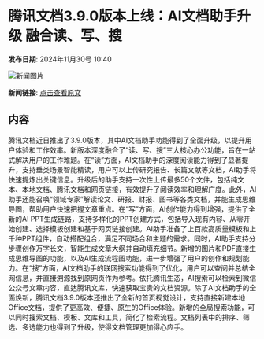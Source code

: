# 腾讯文档3.9.0版本上线：AI文档助手升级 融合读、写、搜

**发布日期**: 2024年11月30号 10:40

![新闻图片](https://upload.chinaz.com/2024/1130/6386855804110833833845424.png)

**新闻链接**: [点击查看原文](https://www.aibase.com/zh/news/13602)

## 内容

腾讯文档近日推出了3.9.0版本，其中AI文档助手功能得到了全面升级，以提升用户体验和工作效率。新版本深度融合了“读、写、搜”三大核心办公功能，旨在一站式解决用户的工作难题。在“读”方面，AI文档助手的深度阅读能力得到了显著提升，支持垂类场景智能精读，用户可以上传研究报告、长篇文献等文档，AI助手将快速提炼出关键信息。升级后的助手支持一次性上传最多50个文件，包括纯文本、本地文档、腾讯文档和网页链接，有效提升了阅读效率和理解广度。此外，AI助手还能召唤“领域专家”解读论文、研报、财报、图书等各类文档，并能生成思维导图，帮助用户快速把握文章重点。在“写”方面，AI创作能力得到增强，提供了全新的AI PPT生成链路，支持多样化的PPT创建方式，包括导入现有内容、从零开始创建、选择模板创建和基于网页链接创建。AI助手准备了上百款高质量模板和上千种PPT组件，自动搭配组合，满足不同场合和主题的需求。同时，AI助手支持分步骤创作万字长文，智能生成文章大纲并自动填充细节。新增的图片和PDF直接生成思维导图的功能，以及AI生成流程图功能，进一步增强了用户的创作和规划能力。在“搜”方面，AI文档助手的联网搜索功能得到了优化，用户可以查阅并总结全网信息，并直接溯源找到原网页作为参考。依托腾讯生态，AI搜索可以检索到微信公众号文章内容，直达腾讯文库，快速获取宝贵的文档资源。除了AI文档助手的全面焕新，腾讯文档3.9.0版本还推出了全新的首页视觉设计，支持直接新建本地Office文档，提供了更高效、便捷、原生的Office体验。新增的全局搜索功能，可以同时搜索文档、模板、文库和工具，简化了检索流程。文档列表中的排序、筛选、多选能力也得到了升级，使得文档管理更加得心应手。
